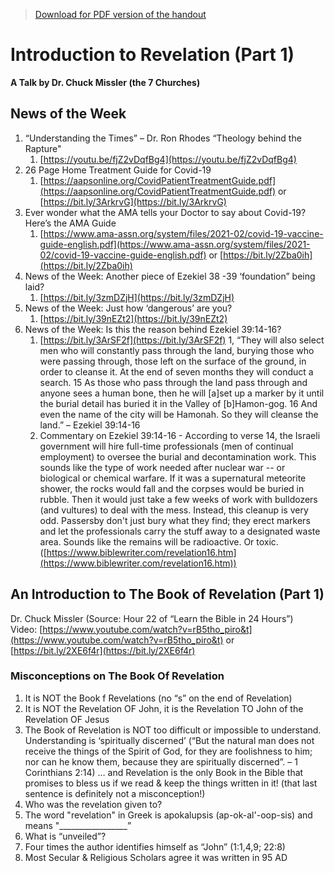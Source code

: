 >[Download for PDF version of the handout](/week091921.pdf)

# Introduction to Revelation (Part 1)
**A Talk by Dr. Chuck Missler (the 7 Churches)**

## News of the Week

1. “Understanding the Times” – Dr. Ron Rhodes “Theology behind the Rapture"
	1. [https://youtu.be/fjZ2vDqfBg4](https://youtu.be/fjZ2vDqfBg4)
1. 26 Page Home Treatment Guide for Covid-19
	1. [https://aapsonline.org/CovidPatientTreatmentGuide.pdf](https://aapsonline.org/CovidPatientTreatmentGuide.pdf) or [https://bit.ly/3ArkrvG](https://bit.ly/3ArkrvG) 
1. Ever wonder what the AMA tells your Doctor to say about Covid-19? Here’s the AMA Guide
	1. [https://www.ama-assn.org/system/files/2021-02/covid-19-vaccine-guide-english.pdf](https://www.ama-assn.org/system/files/2021-02/covid-19-vaccine-guide-english.pdf) or [https://bit.ly/2Zba0ih](https://bit.ly/2Zba0ih)
1. News of the Week:  Another piece of Ezekiel 38 -39 ‘foundation” being laid? 
	1. [https://bit.ly/3zmDZjH](https://bit.ly/3zmDZjH)
1. News of the Week: Just how ‘dangerous’ are you?
	1. [https://bit.ly/39nEZt2](https://bit.ly/39nEZt2)
1. News of the Week:  Is this the reason behind Ezekiel 39:14-16?
	1. [https://bit.ly/3ArSF2f](https://bit.ly/3ArSF2f) 
	1, “They will also select men who will constantly pass through the land, burying those who were passing through, those left on the surface of the ground, in order to cleanse it. At the end of seven months they will conduct a search. 15 As those who pass through the land pass through and anyone sees a human bone, then he will [a]set up a marker by it until the burial detail has buried it in the Valley of [b]Hamon-gog. 16 And even the name of the city will be Hamonah. So they will cleanse the land.” – Ezekiel 39:14-16
	1. Commentary on Ezekiel 39:14-16  -  According to verse 14, the Israeli government will hire full-time professionals (men of continual employment) to oversee the burial and decontamination work. This sounds like the type of work needed after nuclear war -- or biological or chemical warfare. If it was a supernatural meteorite shower, the rocks would fall and the corpses would be buried in rubble. Then it would just take a few weeks of work with bulldozers (and vultures) to deal with the mess. Instead, this cleanup is very odd. Passersby don't just bury what they find; they erect markers and let the professionals carry the stuff away to a designated waste area. Sounds like the remains will be radioactive. Or toxic.   ([https://www.biblewriter.com/revelation16.htm](https://www.biblewriter.com/revelation16.htm))

## An Introduction to The Book of Revelation (Part 1)
Dr. Chuck Missler   (Source: Hour 22 of “Learn the Bible in 24 Hours”)   
Video: [https://www.youtube.com/watch?v=rB5tho_piro&t](https://www.youtube.com/watch?v=rB5tho_piro&t) or [https://bit.ly/2XE6f4r](https://bit.ly/2XE6f4r) 

### Misconceptions on The Book Of Revelation
1. It is NOT the Book f Revelations  (no “s” on the end of Revelation)
1. It is NOT the Revelation OF John, it is the Revelation TO John of the Revelation OF Jesus
1. The Book of Revelation is NOT too difficult or impossible to understand.  Understanding is ‘spiritually discerned’ (“But the natural man does not receive the things of the Spirit of God, for they are foolishness to him; nor can he know them, because they are spiritually discerned”. – 1 Corinthians 2:14) … and Revelation is the only Book in the Bible that promises to bless us if we read & keep the things written in it! (that last sentence is definitely not a misconception!)
1. Who was the revelation given to?
1. The word "revelation" in Greek is apokalupsis (ap-ok-al'-oop-sis) and means "_________________” 
1. What is “unveiled”?  
1. Four times the author identifies himself as “John” (1:1,4,9; 22:8)
1. Most Secular & Religious Scholars agree it was written in 95 AD 

